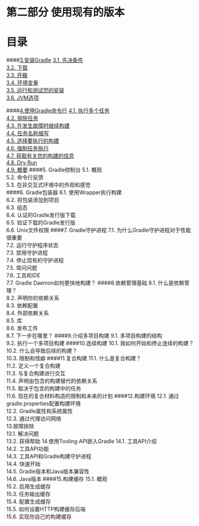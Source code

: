 # 第二部分 使用现有的版本
**目录**
======
####[3.安装Gradle](第三章%20安装Gradle.md)
[3.1. 先决条件](第三章%20安装Gradle.md#3.1.先决条件)\
[3.2. 下载](第三章%20安装Gradle.md#3.2.-下载)\
[3.3. 开箱](第三章%20安装Gradle.md#3.3.-开箱)\
[3.4. 环境变量](第三章%20安装Gradle.md#3.4.-环境变量)\
[3.5. 运行和测试您的安装](第三章%20安装Gradle.md#3.5.-运行和测试您的安装)\
[3.6. JVM选项](第三章%20安装Gradle.md#3.6.-jvm选项)

####[4.使用Gradle命令行](第四章%20使用Gradle命令行.md)
[4.1. 执行多个任务](第四章%20使用Gradle命令行.md#4.1.-执行多个任务)\
[4.2. 排除任务](第四章%20使用Gradle命令行.md#4.2.-排除任务)\
[4.3. 在发生故障时继续构建](第四章%20使用Gradle命令行.md#4.3.-在发生故障时继续构建)\
[4.4. 任务名称缩写](第四章%20使用Gradle命令行.md#4.4.-任务名称缩写)\
[4.5. 选择要执行的构建](第四章%20使用Gradle命令行.md#4.5.-选择要执行的构建)\
[4.6. 强制任务执行](第四章%20使用Gradle命令行.md#4.6.-强制任务执行)\
[4.7. 获取有关您的构建的信息](第四章%20使用Gradle命令行.md#4.7.-获取有关您的构建的信息)\
[4.8. Dry Run](第四章%20使用Gradle命令行.md#4.8.-dry-run)\
[4.9. 概要](第四章%20使用Gradle命令行.md#4.9.-概要)
####5. Gradle控制台
5.1. 概观\
5.2. 命令行反馈\
5.3. 在非交互式环境中的外观和感觉\
####6. Gradle包装器
6.1. 使用Wrapper执行构建\
6.2. 将包装添加到项目\
6.3. 组态\
6.4. 认证的Gradle发行版下载\
6.5. 验证下载的Gradle发行版\
6.6. Unix文件权限
####7. Gradle守护进程
7.1. 为什么Gradle守护进程对于性能很重要\
7.2. 运行守护程序状态\
7.3. 禁用守护进程\
7.4. 停止现有的守护进程\
7.5. 常问问题\
7.6. 工具和IDE\
7.7. Gradle Daemon如何更快地构建？
####8.依赖管理基础
8.1. 什么是依赖管理？\
8.2. 声明你的依赖关系\
8.3. 依赖配置\
8.4. 外部依赖关系\
8.5. 库\
8.6. 发布工件\
8.7. 下一步在哪里？
####9.介绍多项目构建
9.1. 多项目构建的结构\
9.2. 执行一个多项目构建
####10.连续构建
10.1. 我如何开始和停止连续的构建？\
10.2. 什么会导致后续的构建？\
10.3. 限制和怪癖
####11.复合构建
11.1. 什么是复合构建？\
11.2. 定义一个复合构建\
11.3. 与复合构建进行交互\
11.4. 声明由包含的构建替代的依赖关系\
11.5. 取决于包含的构建中的任务\
11.6. 现在的复合材料构造的限制和未来的计划
####12.构建环境
12.1. 通过gradle.properties配置构建环境\
12.2. Gradle属性和系统属性\
12.3. 通过代理访问网络\
13.故障排除\
13.1. 解决问题\
13.2. 获得帮助
14.使用Tooling API嵌入Gradle
14.1. 工具API介绍\
14.2. 工具API功能\
14.3. 工具API和Gradle构建守护进程\
14.4. 快速开始\
14.5. Gradle版本和Java版本兼容性\
14.6. Java版本
####15.构建缓存
15.1. 概观\
15.2. 启用生成缓存\
15.3. 任务输出缓存\
15.4. 配置生成缓存\
15.5. 如何设置HTTP构建缓存后端\
15.6. 实现你自己的构建缓存